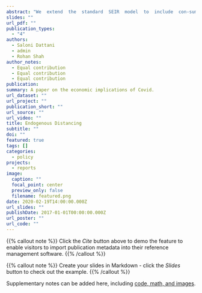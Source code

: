 ```yaml
---
abstract: "We  extend  the  standard  SEIR  model  to  include  con-sumption  and  labour  decisions  of  households  to  capture  endoge-nous variations in the transmission rates of a viral infection in thepresence  of  aggregate  uncertainty  about  policy  intervention.   Weexplore  and  contrast  the  economic  and  epidemiological  effects  ofvarious  policy  interventions:  a  baseline  laissez-faire  decentralisedequilibrium  with  no  policy  intervention,  severe  restrictions,  mod-erate restrictions, and a conditional lockdown based on the numberof  hospital  admissions.   In  the  baseline  version  of  the  model,  theendogenous response of economic agents in a perfect foresight equi-librium  with  no  policy  uncertainty  leads  to  a  reduction  of  outputof  nearly60%.   This  is  associated  with  a  very  large  decrease  inwelfare,  which  is  reduced  in  all  the  scenarios  in  which  policy  canbe  implemented,  even  if  the  government  never  decides  to  do  so.However,  we  find  that  these  gains  to  welfare  are  small  in  magni-tude  compared  to  the  welfare  cost  of  the  pandemic,  and  that  thesocial welfare associated with no intervention increases relative toall of the intervention scenarios as the pandemic progresses.  Thissuggests that while policy measures may be optimal ex ante, in theabsence of a plausible vaccine or treatment, support for restrictionsmay wane considerably over time."
slides: ""
url_pdf: ""
publication_types:
  - "4"
authors:
  - Saloni Dattani
  - admin
  - Rohan Shah
author_notes:
  - Equal contribution
  - Equal contribution
  - Equal contribution
publication: 
summary: A paper on the economic implications of Covid.
url_dataset: ""
url_project: ""
publication_short: ""
url_source: ""
url_video: ""
title: Endogenous Distancing
subtitle: ""
doi: ""
featured: true
tags: []
categories:
  - policy
projects:
  - reports
image:
  caption: ""
  focal_point: center
  preview_only: false
  filename: featured.png
date: 2020-02-19T14:00:00.000Z
url_slides: ""
publishDate: 2017-01-01T00:00:00.000Z
url_poster: ""
url_code: ""
---
```

{{% callout note %}}
Click the *Cite* button above to demo the feature to enable visitors to import publication metadata into their reference management software.
{{% /callout %}}

{{% callout note %}}
Create your slides in Markdown - click the *Slides* button to check out the example.
{{% /callout %}}

Supplementary notes can be added here, including [code, math, and images](https://wowchemy.com/docs/writing-markdown-latex/).
